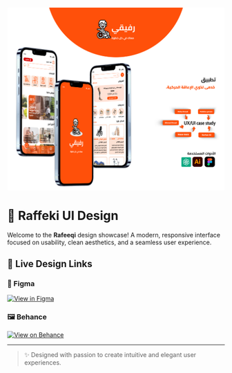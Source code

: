 ![Raffeki Cover](assets/cover.png)

# 🌟 Raffeki UI Design

Welcome to the **Rafeeqi** design showcase! A modern, responsive interface focused on usability, clean aesthetics, and a seamless user experience.

## 🔗 Live Design Links

### 🎨 Figma
[![View in Figma](https://img.shields.io/badge/View%20in%20Figma-%230ACF83.svg?style=for-the-badge&logo=figma&logoColor=white)](https://www.figma.com/design/gCpSuLypj2xYHWICQKSaAy/%D8%B1%D9%81%D9%8A%D9%82%D9%8A?node-id=566-10028&t=rjbsFfy3orQjmeLK-1)

### 🖼️ Behance
[![View on Behance](https://img.shields.io/badge/View%20on%20Behance-1769FF?style=for-the-badge&logo=behance&logoColor=white)](https://www.behance.net/gallery/225706491/Raffeki)

---

> ✨ Designed with passion to create intuitive and elegant user experiences.
